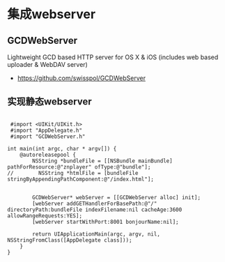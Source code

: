 # 集成webserver


## GCDWebServer

Lightweight GCD based HTTP server for OS X & iOS (includes web based uploader & WebDAV server)

- https://github.com/swisspol/GCDWebServer

## 实现静态webserver

```

 #import <UIKit/UIKit.h>
 #import "AppDelegate.h"
 #import "GCDWebServer.h"

int main(int argc, char * argv[]) {
    @autoreleasepool {
        NSString *bundleFile = [[NSBundle mainBundle] pathForResource:@"znplayer" ofType:@"bundle"];
//        NSString *htmlFile = [bundleFile stringByAppendingPathComponent:@"/index.html"];
    
        
        GCDWebServer* webServer = [[GCDWebServer alloc] init];
        [webServer addGETHandlerForBasePath:@"/" directoryPath:bundleFile indexFilename:nil cacheAge:3600 allowRangeRequests:YES];
        [webServer startWithPort:8001 bonjourName:nil];

        return UIApplicationMain(argc, argv, nil, NSStringFromClass([AppDelegate class]));
    }
}
```

